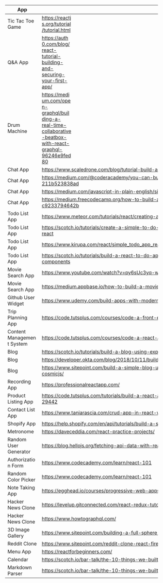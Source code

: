   <table class="waffle" cellspacing="0" cellpadding="0">
    <thead>
      <tr style='height:20px;'>
        <th class="s0" dir="ltr">App</th>
        <th class="s1" dir="ltr">Url</th>
        <th class="s2" dir="ltr">Year</th>
      </tr>
    </thead>
    <tbody>
      <tr style='height:20px;'>
        <td class="s3 softmerge" dir="ltr">
          <div class="softmerge-inner" style="width: 97px; left: -1px;">Tic Tac Toe Game</div>
        </td>
        <td class="s4 softmerge" dir="ltr">
          <div class="softmerge-inner" style="width: 97px; left: -1px;">
            <a target="_blank" href="https://reactjs.org/tutorial/tutorial.html">https://reactjs.org/tutorial/tutorial.html</a>
          </div>
        </td>
        <td class="s5" dir="ltr">2018</td>
      </tr>
      <tr style='height:20px;'>
        <td class="s6" dir="ltr">Q&amp;A App</td>
        <td class="s4 softmerge" dir="ltr">
          <div class="softmerge-inner" style="width: 97px; left: -1px;">
            <a target="_blank" href="https://auth0.com/blog/react-tutorial-building-and-securing-your-first-app/">https://auth0.com/blog/react-tutorial-building-and-securing-your-first-app/</a>
          </div>
        </td>
        <td class="s5" dir="ltr">2018</td>
      </tr>
      <tr style='height:20px;'>
        <td class="s3 softmerge" dir="ltr">
          <div class="softmerge-inner" style="width: 97px; left: -1px;">Drum Machine</div>
        </td>
        <td class="s4 softmerge" dir="ltr">
          <div class="softmerge-inner" style="width: 97px; left: -1px;">
            <a target="_blank" href="https://medium.com/open-graphql/building-a-real-time-collaborative-beatbox-with-react-graphql-96246e9fed80">https://medium.com/open-graphql/building-a-real-time-collaborative-beatbox-with-react-graphql-96246e9fed80</a>
          </div>
        </td>
        <td class="s5" dir="ltr">2019</td>
      </tr>
      <tr style='height:20px;'>
        <td class="s6" dir="ltr">Chat App</td>
        <td class="s7 softmerge" dir="ltr">
          <div class="softmerge-inner" style="width: 598px; left: -1px;">
            <a target="_blank" href="https://www.scaledrone.com/blog/tutorial-build-a-reactjs-chat-app/">https://www.scaledrone.com/blog/tutorial-build-a-reactjs-chat-app/</a>
          </div>
        </td>
        <td class="s8"></td>
      </tr>
      <tr style='height:20px;'>
        <td class="s3" dir="ltr">Chat App</td>
        <td class="s7 softmerge" dir="ltr">
          <div class="softmerge-inner" style="width: 1098px; left: -1px;">
            <a target="_blank" href="https://medium.com/@coderacademy/you-can-build-an-fb-messenger-style-chat-app-with-reactjs-heres-how-intermediate-211b523838ad">https://medium.com/@coderacademy/you-can-build-an-fb-messenger-style-chat-app-with-reactjs-heres-how-intermediate-211b523838ad</a>
          </div>
        </td>
        <td class="s8"></td>
      </tr>
      <tr style='height:20px;'>
        <td class="s6" dir="ltr">Chat App</td>
        <td class="s7 softmerge" dir="ltr">
          <div class="softmerge-inner" style="width: 1098px; left: -1px;">
            <a target="_blank" href="https://medium.com/javascript-in-plain-english/simple-real-time-web-socket-app-using-node-express-socket-io-react-da73a2685b6a">https://medium.com/javascript-in-plain-english/simple-real-time-web-socket-app-using-node-express-socket-io-react-da73a2685b6a</a>
          </div>
        </td>
        <td class="s8"></td>
      </tr>
      <tr style='height:20px;'>
        <td class="s3" dir="ltr">Chat App</td>
        <td class="s7 softmerge" dir="ltr">
          <div class="softmerge-inner" style="width: 798px; left: -1px;">
            <a target="_blank" href="https://medium.freecodecamp.org/how-to-build-a-react-js-chat-app-in-10-minutes-c9233794642b">https://medium.freecodecamp.org/how-to-build-a-react-js-chat-app-in-10-minutes-c9233794642b</a>
          </div>
        </td>
        <td class="s8"></td>
      </tr>
      <tr style='height:20px;'>
        <td class="s6 softmerge" dir="ltr">
          <div class="softmerge-inner" style="width: 97px; left: -1px;">Todo List App</div>
        </td>
        <td class="s7 softmerge" dir="ltr">
          <div class="softmerge-inner" style="width: 498px; left: -1px;">
            <a target="_blank" href="https://www.meteor.com/tutorials/react/creating-an-app">https://www.meteor.com/tutorials/react/creating-an-app</a>
          </div>
        </td>
        <td class="s8"></td>
      </tr>
      <tr style='height:20px;'>
        <td class="s3 softmerge" dir="ltr">
          <div class="softmerge-inner" style="width: 97px; left: -1px;">Todo List App</div>
        </td>
        <td class="s7 softmerge" dir="ltr">
          <div class="softmerge-inner" style="width: 498px; left: -1px;">
            <a target="_blank" href="https://scotch.io/tutorials/create-a-simple-to-do-app-with-react">https://scotch.io/tutorials/create-a-simple-to-do-app-with-react</a>
          </div>
        </td>
        <td class="s8"></td>
      </tr>
      <tr style='height:20px;'>
        <td class="s6 softmerge" dir="ltr">
          <div class="softmerge-inner" style="width: 97px; left: -1px;">Todo List App</div>
        </td>
        <td class="s7 softmerge" dir="ltr">
          <div class="softmerge-inner" style="width: 498px; left: -1px;">
            <a target="_blank" href="https://www.kirupa.com/react/simple_todo_app_react.htm">https://www.kirupa.com/react/simple_todo_app_react.htm</a>
          </div>
        </td>
        <td class="s8"></td>
      </tr>
      <tr style='height:20px;'>
        <td class="s3 softmerge" dir="ltr">
          <div class="softmerge-inner" style="width: 97px; left: -1px;">Todo List App</div>
        </td>
        <td class="s7 softmerge" dir="ltr">
          <div class="softmerge-inner" style="width: 698px; left: -1px;">
            <a target="_blank" href="https://scotch.io/tutorials/build-a-react-to-do-app-with-react-hooks-no-class-components">https://scotch.io/tutorials/build-a-react-to-do-app-with-react-hooks-no-class-components</a>
          </div>
        </td>
        <td class="s8"></td>
      </tr>
      <tr style='height:20px;'>
        <td class="s6 softmerge" dir="ltr">
          <div class="softmerge-inner" style="width: 97px; left: -1px;">Movie Search App</div>
        </td>
        <td class="s7 softmerge" dir="ltr">
          <div class="softmerge-inner" style="width: 398px; left: -1px;">
            <a target="_blank" href="https://www.youtube.com/watch?v=py6sUc3yq-w">https://www.youtube.com/watch?v=py6sUc3yq-w</a>
          </div>
        </td>
        <td class="s8"></td>
      </tr>
      <tr style='height:20px;'>
        <td class="s3 softmerge" dir="ltr">
          <div class="softmerge-inner" style="width: 97px; left: -1px;">Movie Search App</div>
        </td>
        <td class="s7 softmerge" dir="ltr">
          <div class="softmerge-inner" style="width: 898px; left: -1px;">
            <a target="_blank" href="https://medium.appbase.io/how-to-build-a-movie-search-app-with-react-and-elasticsearch-2470f202291c">https://medium.appbase.io/how-to-build-a-movie-search-app-with-react-and-elasticsearch-2470f202291c</a>
          </div>
        </td>
        <td class="s8"></td>
      </tr>
      <tr style='height:20px;'>
        <td class="s6 softmerge" dir="ltr">
          <div class="softmerge-inner" style="width: 97px; left: -1px;">Github User Widget</div>
        </td>
        <td class="s7 softmerge" dir="ltr">
          <div class="softmerge-inner" style="width: 498px; left: -1px;">
            <a target="_blank" href="https://www.udemy.com/build-apps-with-modern-javascript/">https://www.udemy.com/build-apps-with-modern-javascript/</a>
          </div>
        </td>
        <td class="s8"></td>
      </tr>
      <tr style='height:20px;'>
        <td class="s3 softmerge" dir="ltr">
          <div class="softmerge-inner" style="width: 97px; left: -1px;">Trip Planning App</div>
        </td>
        <td class="s7 softmerge" dir="ltr">
          <div class="softmerge-inner" style="width: 698px; left: -1px;">
            <a target="_blank" href="https://code.tutsplus.com/courses/code-a-front-end-app-with-graphql-and-react">https://code.tutsplus.com/courses/code-a-front-end-app-with-graphql-and-react</a>
          </div>
        </td>
        <td class="s8"></td>
      </tr>
      <tr style='height:20px;'>
        <td class="s6 softmerge" dir="ltr">
          <div class="softmerge-inner" style="width: 97px; left: -1px;">Content Management System</div>
        </td>
        <td class="s7 softmerge" dir="ltr">
          <div class="softmerge-inner" style="width: 698px; left: -1px;">
            <a target="_blank" href="https://code.tutsplus.com/courses/code-a-react-app-with-the-wordpress-rest-api">https://code.tutsplus.com/courses/code-a-react-app-with-the-wordpress-rest-api</a>
          </div>
        </td>
        <td class="s8"></td>
      </tr>
      <tr style='height:20px;'>
        <td class="s3" dir="ltr">Blog</td>
        <td class="s7 softmerge" dir="ltr">
          <div class="softmerge-inner" style="width: 698px; left: -1px;">
            <a target="_blank" href="https://scotch.io/tutorials/build-a-blog-using-expressjs-and-react-in-30-minutes">https://scotch.io/tutorials/build-a-blog-using-expressjs-and-react-in-30-minutes</a>
          </div>
        </td>
        <td class="s8"></td>
      </tr>
      <tr style='height:20px;'>
        <td class="s6" dir="ltr">Blog</td>
        <td class="s7 softmerge" dir="ltr">
          <div class="softmerge-inner" style="width: 798px; left: -1px;">
            <a target="_blank" href="https://developer.okta.com/blog/2018/10/11/build-simple-web-app-with-express-react-graphql">https://developer.okta.com/blog/2018/10/11/build-simple-web-app-with-express-react-graphql</a>
          </div>
        </td>
        <td class="s8"></td>
      </tr>
      <tr style='height:20px;'>
        <td class="s3" dir="ltr">Blog</td>
        <td class="s7 softmerge" dir="ltr">
          <div class="softmerge-inner" style="width: 598px; left: -1px;">
            <a target="_blank" href="https://www.sitepoint.com/build-a-simple-blog-using-react-graphql-cosmicjs/">https://www.sitepoint.com/build-a-simple-blog-using-react-graphql-cosmicjs/</a>
          </div>
        </td>
        <td class="s8"></td>
      </tr>
      <tr style='height:20px;'>
        <td class="s6 softmerge" dir="ltr">
          <div class="softmerge-inner" style="width: 97px; left: -1px;">Recording App</div>
        </td>
        <td class="s7 softmerge" dir="ltr">
          <div class="softmerge-inner" style="width: 298px; left: -1px;">
            <a target="_blank" href="https://professionalreactapp.com/">https://professionalreactapp.com/</a>
          </div>
        </td>
        <td class="s8"></td>
      </tr>
      <tr style='height:20px;'>
        <td class="s3 softmerge" dir="ltr">
          <div class="softmerge-inner" style="width: 97px; left: -1px;">Product Listing App</div>
        </td>
        <td class="s7 softmerge" dir="ltr">
          <div class="softmerge-inner" style="width: 898px; left: -1px;">
            <a target="_blank" href="https://code.tutsplus.com/tutorials/build-a-react-app-with-laravel-restful-backend-part-1-laravel-5-api--cms-29442">https://code.tutsplus.com/tutorials/build-a-react-app-with-laravel-restful-backend-part-1-laravel-5-api--cms-29442</a>
          </div>
        </td>
        <td class="s8"></td>
      </tr>
      <tr style='height:20px;'>
        <td class="s6 softmerge" dir="ltr">
          <div class="softmerge-inner" style="width: 97px; left: -1px;">Contact List App</div>
        </td>
        <td class="s7 softmerge" dir="ltr">
          <div class="softmerge-inner" style="width: 498px; left: -1px;">
            <a target="_blank" href="https://www.taniarascia.com/crud-app-in-react-with-hooks/">https://www.taniarascia.com/crud-app-in-react-with-hooks/</a>
          </div>
        </td>
        <td class="s8"></td>
      </tr>
      <tr style='height:20px;'>
        <td class="s3" dir="ltr">Shopify App</td>
        <td class="s7 softmerge" dir="ltr">
          <div class="softmerge-inner" style="width: 698px; left: -1px;">
            <a target="_blank" href="https://help.shopify.com/en/api/tutorials/build-a-shopify-app-with-node-and-react">https://help.shopify.com/en/api/tutorials/build-a-shopify-app-with-node-and-react</a>
          </div>
        </td>
        <td class="s8"></td>
      </tr>
      <tr style='height:20px;'>
        <td class="s6" dir="ltr">Metronome</td>
        <td class="s7 softmerge" dir="ltr">
          <div class="softmerge-inner" style="width: 398px; left: -1px;">
            <a target="_blank" href="https://daveceddia.com/react-practice-projects/">https://daveceddia.com/react-practice-projects/</a>
          </div>
        </td>
        <td class="s8"></td>
      </tr>
      <tr style='height:20px;'>
        <td class="s3 softmerge" dir="ltr">
          <div class="softmerge-inner" style="width: 97px; left: -1px;">Random User Generator</div>
        </td>
        <td class="s7 softmerge" dir="ltr">
          <div class="softmerge-inner" style="width: 598px; left: -1px;">
            <a target="_blank" href="https://blog.hellojs.org/fetching-api-data-with-react-js-460fe8bbf8f2">https://blog.hellojs.org/fetching-api-data-with-react-js-460fe8bbf8f2</a>
          </div>
        </td>
        <td class="s8"></td>
      </tr>
      <tr style='height:20px;'>
        <td class="s6 softmerge" dir="ltr">
          <div class="softmerge-inner" style="width: 97px; left: -1px;">Authorization Form</div>
        </td>
        <td class="s7 softmerge" dir="ltr">
          <div class="softmerge-inner" style="width: 398px; left: -1px;">
            <a target="_blank" href="https://www.codecademy.com/learn/react-101">https://www.codecademy.com/learn/react-101</a>
          </div>
        </td>
        <td class="s8"></td>
      </tr>
      <tr style='height:20px;'>
        <td class="s3 softmerge" dir="ltr">
          <div class="softmerge-inner" style="width: 97px; left: -1px;">Random Color Picker</div>
        </td>
        <td class="s7 softmerge" dir="ltr">
          <div class="softmerge-inner" style="width: 398px; left: -1px;">
            <a target="_blank" href="https://www.codecademy.com/learn/react-101">https://www.codecademy.com/learn/react-101</a>
          </div>
        </td>
        <td class="s8"></td>
      </tr>
      <tr style='height:20px;'>
        <td class="s6 softmerge" dir="ltr">
          <div class="softmerge-inner" style="width: 97px; left: -1px;">Note Taking App</div>
        </td>
        <td class="s7 softmerge" dir="ltr">
          <div class="softmerge-inner" style="width: 698px; left: -1px;">
            <a target="_blank" href="https://egghead.io/courses/progressive-web-apps-in-react-with-create-react-app">https://egghead.io/courses/progressive-web-apps-in-react-with-create-react-app</a>
          </div>
        </td>
        <td class="s8"></td>
      </tr>
      <tr style='height:20px;'>
        <td class="s3 softmerge" dir="ltr">
          <div class="softmerge-inner" style="width: 97px; left: -1px;">Hacker News Clone</div>
        </td>
        <td class="s7 softmerge" dir="ltr">
          <div class="softmerge-inner" style="width: 798px; left: -1px;">
            <a target="_blank" href="https://levelup.gitconnected.com/react-redux-tutorial-build-a-hacker-news-clone-64f320364f85">https://levelup.gitconnected.com/react-redux-tutorial-build-a-hacker-news-clone-64f320364f85</a>
          </div>
        </td>
        <td class="s8"></td>
      </tr>
      <tr style='height:20px;'>
        <td class="s6 softmerge" dir="ltr">
          <div class="softmerge-inner" style="width: 97px; left: -1px;">Hacker News Clone</div>
        </td>
        <td class="s7 softmerge" dir="ltr">
          <div class="softmerge-inner" style="width: 298px; left: -1px;">
            <a target="_blank" href="https://www.howtographql.com/">https://www.howtographql.com/</a>
          </div>
        </td>
        <td class="s8"></td>
      </tr>
      <tr style='height:20px;'>
        <td class="s3 softmerge" dir="ltr">
          <div class="softmerge-inner" style="width: 97px; left: -1px;">3D Image Gallery</div>
        </td>
        <td class="s7 softmerge" dir="ltr">
          <div class="softmerge-inner" style="width: 698px; left: -1px;">
            <a target="_blank" href="https://www.sitepoint.com/building-a-full-sphere-3d-image-gallery-with-react-vr/">https://www.sitepoint.com/building-a-full-sphere-3d-image-gallery-with-react-vr/</a>
          </div>
        </td>
        <td class="s8"></td>
      </tr>
      <tr style='height:20px;'>
        <td class="s6" dir="ltr">Reddit Clone</td>
        <td class="s7 softmerge" dir="ltr">
          <div class="softmerge-inner" style="width: 498px; left: -1px;">
            <a target="_blank" href="https://www.sitepoint.com/reddit-clone-react-firebase/">https://www.sitepoint.com/reddit-clone-react-firebase/</a>
          </div>
        </td>
        <td class="s8"></td>
      </tr>
      <tr style='height:20px;'>
        <td class="s3" dir="ltr">Menu App</td>
        <td class="s7 softmerge" dir="ltr">
          <div class="softmerge-inner" style="width: 298px; left: -1px;">
            <a target="_blank" href="https://reactforbeginners.com/">https://reactforbeginners.com/</a>
          </div>
        </td>
        <td class="s8"></td>
      </tr>
      <tr style='height:20px;'>
        <td class="s6" dir="ltr">Calendar</td>
        <td class="s7 softmerge" dir="ltr">
          <div class="softmerge-inner" style="width: 598px; left: -1px;">
            <a target="_blank" href="https://scotch.io/bar-talk/the-10-things-we-built-on-twitch-in-march">https://scotch.io/bar-talk/the-10-things-we-built-on-twitch-in-march</a>
          </div>
        </td>
        <td class="s8"></td>
      </tr>
      <tr style='height:20px;'>
        <td class="s3 softmerge" dir="ltr">
          <div class="softmerge-inner" style="width: 97px; left: -1px;">Markdown Parser</div>
        </td>
        <td class="s7 softmerge" dir="ltr">
          <div class="softmerge-inner" style="width: 598px; left: -1px;">
            <a target="_blank" href="https://scotch.io/bar-talk/the-10-things-we-built-on-twitch-in-march">https://scotch.io/bar-talk/the-10-things-we-built-on-twitch-in-march</a>
          </div>
        </td>
        <td class="s9"></td>
      </tr>
    </tbody>
  </table>
